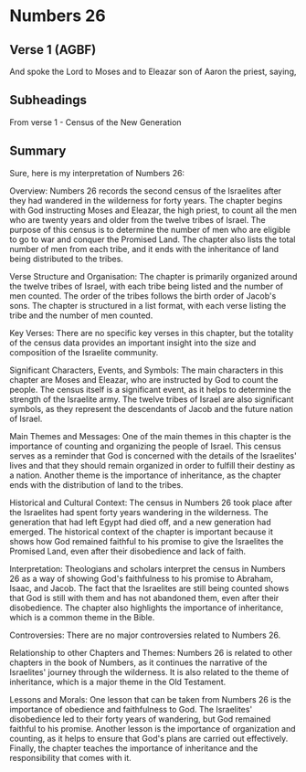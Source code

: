 # Numbers 26

## Verse 1 (AGBF)

And spoke the Lord to Moses and to Eleazar son of Aaron the priest, saying,

## Subheadings

From verse 1 - Census of the New Generation

## Summary

Sure, here is my interpretation of Numbers 26:

Overview:
Numbers 26 records the second census of the Israelites after they had wandered in the wilderness for forty years. The chapter begins with God instructing Moses and Eleazar, the high priest, to count all the men who are twenty years and older from the twelve tribes of Israel. The purpose of this census is to determine the number of men who are eligible to go to war and conquer the Promised Land. The chapter also lists the total number of men from each tribe, and it ends with the inheritance of land being distributed to the tribes.

Verse Structure and Organisation:
The chapter is primarily organized around the twelve tribes of Israel, with each tribe being listed and the number of men counted. The order of the tribes follows the birth order of Jacob's sons. The chapter is structured in a list format, with each verse listing the tribe and the number of men counted.

Key Verses:
There are no specific key verses in this chapter, but the totality of the census data provides an important insight into the size and composition of the Israelite community.

Significant Characters, Events, and Symbols:
The main characters in this chapter are Moses and Eleazar, who are instructed by God to count the people. The census itself is a significant event, as it helps to determine the strength of the Israelite army. The twelve tribes of Israel are also significant symbols, as they represent the descendants of Jacob and the future nation of Israel.

Main Themes and Messages:
One of the main themes in this chapter is the importance of counting and organizing the people of Israel. This census serves as a reminder that God is concerned with the details of the Israelites' lives and that they should remain organized in order to fulfill their destiny as a nation. Another theme is the importance of inheritance, as the chapter ends with the distribution of land to the tribes.

Historical and Cultural Context:
The census in Numbers 26 took place after the Israelites had spent forty years wandering in the wilderness. The generation that had left Egypt had died off, and a new generation had emerged. The historical context of the chapter is important because it shows how God remained faithful to his promise to give the Israelites the Promised Land, even after their disobedience and lack of faith.

Interpretation:
Theologians and scholars interpret the census in Numbers 26 as a way of showing God's faithfulness to his promise to Abraham, Isaac, and Jacob. The fact that the Israelites are still being counted shows that God is still with them and has not abandoned them, even after their disobedience. The chapter also highlights the importance of inheritance, which is a common theme in the Bible.

Controversies:
There are no major controversies related to Numbers 26.

Relationship to other Chapters and Themes:
Numbers 26 is related to other chapters in the book of Numbers, as it continues the narrative of the Israelites' journey through the wilderness. It is also related to the theme of inheritance, which is a major theme in the Old Testament.

Lessons and Morals:
One lesson that can be taken from Numbers 26 is the importance of obedience and faithfulness to God. The Israelites' disobedience led to their forty years of wandering, but God remained faithful to his promise. Another lesson is the importance of organization and counting, as it helps to ensure that God's plans are carried out effectively. Finally, the chapter teaches the importance of inheritance and the responsibility that comes with it.